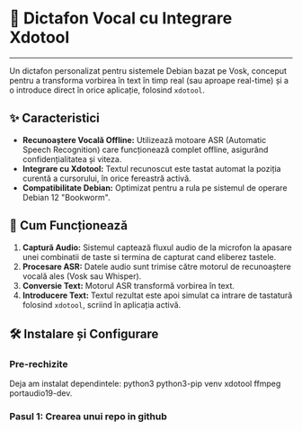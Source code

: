 # 🎤 Dictafon Vocal cu Integrare Xdotool

---

Un dictafon personalizat pentru sistemele Debian bazat pe Vosk, conceput pentru a transforma vorbirea în text în timp real (sau aproape real-time) și a o introduce direct în orice aplicație, folosind `xdotool`.

## ✨ Caracteristici

* **Recunoaștere Vocală Offline:** Utilizează motoare ASR (Automatic Speech Recognition) care funcționează complet offline, asigurând confidențialitatea și viteza.
* **Integrare cu Xdotool:** Textul recunoscut este tastat automat la poziția curentă a cursorului, în orice fereastră activă.
* **Compatibilitate Debian:** Optimizat pentru a rula pe sistemul de operare Debian 12 "Bookworm".

## 🚀 Cum Funcționează

1.  **Captură Audio:** Sistemul captează fluxul audio de la microfon la apasare unei combinatii de taste si termina de capturat cand eliberez tastele.
2.  **Procesare ASR:** Datele audio sunt trimise către motorul de recunoaștere vocală ales (Vosk sau Whisper).
3.  **Conversie Text:** Motorul ASR transformă vorbirea în text.
4.  **Introducere Text:** Textul rezultat este apoi simulat ca intrare de tastatură folosind `xdotool`, scriind în aplicația activă.

## 🛠️ Instalare și Configurare

### Pre-rechizite
Deja am instalat dependintele: python3 python3-pip venv xdotool ffmpeg portaudio19-dev.


### Pasul 1: Crearea unui repo in github
